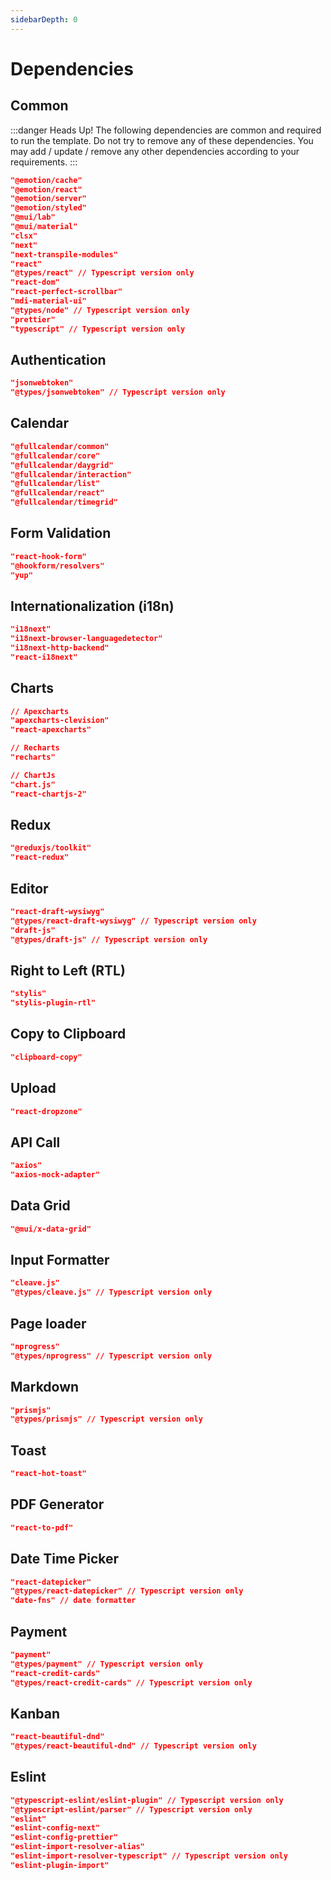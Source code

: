 ```yaml
---
sidebarDepth: 0
---
```


# Dependencies

## Common

:::danger Heads Up!
The following dependencies are common and required to run the template. Do not try to remove any of these dependencies. You may add / update / remove any other dependencies according to your requirements.
:::

```json
"@emotion/cache"
"@emotion/react"
"@emotion/server"
"@emotion/styled"
"@mui/lab"
"@mui/material"
"clsx"
"next"
"next-transpile-modules"
"react"
"@types/react" // Typescript version only
"react-dom"
"react-perfect-scrollbar"
"mdi-material-ui"
"@types/node" // Typescript version only
"prettier"
"typescript" // Typescript version only
```

## Authentication

```json
"jsonwebtoken"
"@types/jsonwebtoken" // Typescript version only
```

## Calendar

```json
"@fullcalendar/common"
"@fullcalendar/core"
"@fullcalendar/daygrid"
"@fullcalendar/interaction"
"@fullcalendar/list"
"@fullcalendar/react"
"@fullcalendar/timegrid"
```

## Form Validation

```json
"react-hook-form"
"@hookform/resolvers"
"yup"
```

## Internationalization (i18n)

```json
"i18next"
"i18next-browser-languagedetector"
"i18next-http-backend"
"react-i18next"
```

## Charts

```json
// Apexcharts
"apexcharts-clevision"
"react-apexcharts"

// Recharts
"recharts"

// ChartJs
"chart.js"
"react-chartjs-2"
```

## Redux

```json
"@reduxjs/toolkit"
"react-redux"
```

## Editor

```json
"react-draft-wysiwyg"
"@types/react-draft-wysiwyg" // Typescript version only
"draft-js"
"@types/draft-js" // Typescript version only
```

## Right to Left (RTL)

```json
"stylis"
"stylis-plugin-rtl"
```

## Copy to Clipboard

```json
"clipboard-copy"
```

## Upload

```json
"react-dropzone"
```

## API Call

```json
"axios"
"axios-mock-adapter"
```

## Data Grid

```json
"@mui/x-data-grid"
```

## Input Formatter

```json
"cleave.js"
"@types/cleave.js" // Typescript version only
```

## Page loader

```json
"nprogress"
"@types/nprogress" // Typescript version only
```

## Markdown

```json
"prismjs"
"@types/prismjs" // Typescript version only
```

## Toast

```json
"react-hot-toast"
```

## PDF Generator

```json
"react-to-pdf"
```

## Date Time Picker

```json
"react-datepicker"
"@types/react-datepicker" // Typescript version only
"date-fns" // date formatter
```

## Payment

```json
"payment"
"@types/payment" // Typescript version only
"react-credit-cards"
"@types/react-credit-cards" // Typescript version only
```

## Kanban

```json
"react-beautiful-dnd"
"@types/react-beautiful-dnd" // Typescript version only
```

## Eslint

```json
"@typescript-eslint/eslint-plugin" // Typescript version only
"@typescript-eslint/parser" // Typescript version only
"eslint"
"eslint-config-next"
"eslint-config-prettier"
"eslint-import-resolver-alias"
"eslint-import-resolver-typescript" // Typescript version only
"eslint-plugin-import"
```
